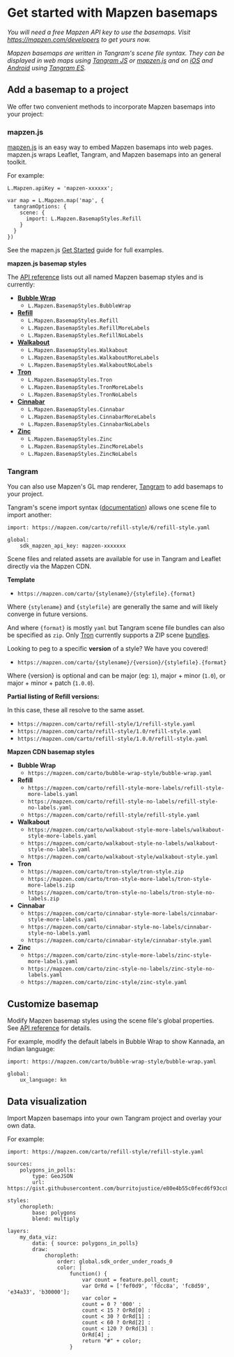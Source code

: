# Get started with Mapzen basemaps

_You will need a free Mapzen API key to use the basemaps. Visit https://mapzen.com/developers to get yours now._

_Mapzen basemaps are written in Tangram's scene file syntax. They can be displayed in web maps using [Tangram JS](
https://mapzen.com/documentation/tangram/Javascript-API/) or [mapzen.js](https://mapzen.com/documentation/mapzen-js/) and on [iOS](https://mapzen.com/documentation/ios/) and [Android](https://mapzen.com/documentation/tangram/android-walkthrough/) using [Tangram ES](https://github.com/tangrams/tangram-es)._

## Add a basemap to a project

We offer two convenient methods to incorporate Mapzen basemaps into your project:

### mapzen.js

[mapzen.js](https://mapzen.com/documentation/mapzen-js/) is an easy way to embed Mapzen basemaps into web pages. mapzen.js wraps Leaflet, Tangram, and Mapzen basemaps into an general toolkit.

For example:

```
L.Mapzen.apiKey = 'mapzen-xxxxxx';

var map = L.Mapzen.map('map', {
  tangramOptions: {
    scene: {
      import: L.Mapzen.BasemapStyles.Refill
    }
  }
})
```

See the mapzen.js [Get Started](https://mapzen.com/documentation/mapzen-js/get-started/) guide for full examples.

**mapzen.js basemap styles**

The [API reference](https://mapzen.com/documentation/mapzen-js/api-reference/#basemap-styles) lists out all named Mapzen basemap styles and is currently:

* **[Bubble Wrap](https://mapzen.com/products/maps/bubble-wrap)**
    * `L.Mapzen.BasemapStyles.BubbleWrap`
* **[Refill](https://mapzen.com/products/maps/refill/more-labels)**
    * `L.Mapzen.BasemapStyles.Refill`
    * `L.Mapzen.BasemapStyles.RefillMoreLabels`
    * `L.Mapzen.BasemapStyles.RefillNoLabels`
* **[Walkabout](https://mapzen.com/products/maps/walkabout/more-labels)**
    * `L.Mapzen.BasemapStyles.Walkabout`
    * `L.Mapzen.BasemapStyles.WalkaboutMoreLabels`
    * `L.Mapzen.BasemapStyles.WalkaboutNoLabels`
* **[Tron](https://mapzen.com/products/maps/tron/more-labels)**
    * `L.Mapzen.BasemapStyles.Tron`
    * `L.Mapzen.BasemapStyles.TronMoreLabels`
    * `L.Mapzen.BasemapStyles.TronNoLabels`
* **[Cinnabar](https://mapzen.com/products/maps/cinnabar/more-labels)**
    * `L.Mapzen.BasemapStyles.Cinnabar`
    * `L.Mapzen.BasemapStyles.CinnabarMoreLabels`
    * `L.Mapzen.BasemapStyles.CinnabarNoLabels`
* **[Zinc](https://mapzen.com/products/maps/zinc/more-labels)**
    * `L.Mapzen.BasemapStyles.Zinc`
    * `L.Mapzen.BasemapStyles.ZincMoreLabels`
    * `L.Mapzen.BasemapStyles.ZincNoLabels`

### Tangram

You can also use Mapzen's GL map renderer, [Tangram](https://mapzen.com/documentation/tangram/) to add basemaps to your project.

Tangram's scene import syntax ([documentation](https://mapzen.com/documentation/tangram/import/)) allows one scene file to import another:

```
import: https://mapzen.com/carto/refill-style/6/refill-style.yaml

global:
    sdk_mapzen_api_key: mapzen-xxxxxxx
```

Scene files and related assets are available for use in Tangram and Leaflet directly via the Mapzen CDN.

**Template**

* `https://mapzen.com/carto/{stylename}/{stylefile}.{format}`

Where `{stylename}` and `{stylefile}` are generally the same and will likely converge in future versions.

And where `{format}` is mostly `yaml` but Tangram scene file bundles can also be specified as `zip`. Only [Tron](https://mapzen.com/products/maps/tron/more-labels) currently supports a ZIP scene [bundles](https://github.com/tangrams/bundler).

Looking to peg to a specific **version** of a style? We have you covered!

* `https://mapzen.com/carto/{stylename}/{version}/{stylefile}.{format}`

Where {version} is optional and can be major (eg: `1`), major + minor (`1.0`), or major + minor + patch (`1.0.0`).

**Partial listing of Refill versions:**

In this case, these all resolve to the same asset.

* `https://mapzen.com/carto/refill-style/1/refill-style.yaml`
* `https://mapzen.com/carto/refill-style/1.0/refill-style.yaml`
* `https://mapzen.com/carto/refill-style/1.0.0/refill-style.yaml`

**Mapzen CDN basemap styles**

* **Bubble Wrap**
    * `https://mapzen.com/carto/bubble-wrap-style/bubble-wrap.yaml`
* **Refill**
    * `https://mapzen.com/carto/refill-style-more-labels/refill-style-more-labels.yaml`
    * `https://mapzen.com/carto/refill-style-no-labels/refill-style-no-labels.yaml`
    * `https://mapzen.com/carto/refill-style/refill-style.yaml`
* **Walkabout**
    * `https://mapzen.com/carto/walkabout-style-more-labels/walkabout-style-more-labels.yaml`
    * `https://mapzen.com/carto/walkabout-style-no-labels/walkabout-style-no-labels.yaml`
    * `https://mapzen.com/carto/walkabout-style/walkabout-style.yaml`
* **Tron**
    * `https://mapzen.com/carto/tron-style/tron-style.zip`
    * `https://mapzen.com/carto/tron-style-more-labels/tron-style-more-labels.zip`
    * `https://mapzen.com/carto/tron-style-no-labels/tron-style-no-labels.zip`
* **Cinnabar**
    * `https://mapzen.com/carto/cinnabar-style-more-labels/cinnabar-style-more-labels.yaml`
    * `https://mapzen.com/carto/cinnabar-style-no-labels/cinnabar-style-no-labels.yaml`
    * `https://mapzen.com/carto/cinnabar-style/cinnabar-style.yaml`
* **Zinc**
    * `https://mapzen.com/carto/zinc-style-more-labels/zinc-style-more-labels.yaml`
    * `https://mapzen.com/carto/zinc-style-no-labels/zinc-style-no-labels.yaml`
    * `https://mapzen.com/carto/zinc-style/zinc-style.yaml`

## Customize basemap

Modify Mapzen basemap styles using the scene file's global properties. See [API reference](api-reference.md) for details.

For example, modify the default labels in Bubble Wrap to show Kannada, an Indian language:

```
import: https://mapzen.com/carto/bubble-wrap-style/bubble-wrap.yaml

global:
    ux_language: kn
```

## Data visualization

Import Mapzen basemaps into your own Tangram project and overlay your own data.

For example:

```
import: https://mapzen.com/carto/refill-style/refill-style.yaml

sources:
    polygons_in_polls:
        type: GeoJSON
        url: https://gist.githubusercontent.com/burritojustice/e80e4b55c0fecd6f93cc8dae20ac2686/raw/c350c17d0697a52e73dc39ab261f4d0f14ca1afa/LAC_neightborhoods_polling_places_2014_general.geojson

styles:
    choropleth:
        base: polygons
        blend: multiply

layers:
    my_data_viz:
        data: { source: polygons_in_polls}
        draw:
            choropleth:
                order: global.sdk_order_under_roads_0
                color: |
                    function() {
                        var count = feature.poll_count;
                        var OrRd = ['fef0d9', 'fdcc8a', 'fc8d59', 'e34a33', 'b30000'];
                        var color =
                        count = 0 ? '000' :
                        count < 15 ? OrRd[0] :
                        count < 30 ? OrRd[1] :
                        count < 60 ? OrRd[2] :
                        count < 120 ? OrRd[3] :
                        OrRd[4] ;
                        return "#" + color;
                    }

```
